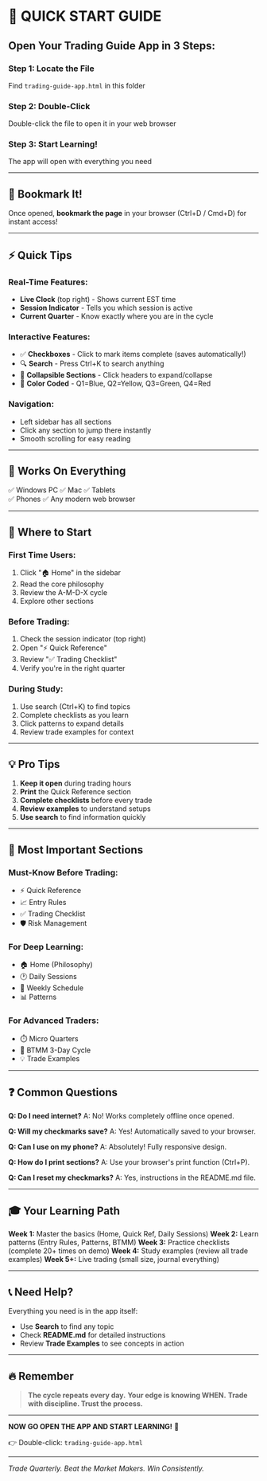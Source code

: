 # 🚀 QUICK START GUIDE

## Open Your Trading Guide App in 3 Steps:

### Step 1: Locate the File
Find `trading-guide-app.html` in this folder

### Step 2: Double-Click
Double-click the file to open it in your web browser

### Step 3: Start Learning!
The app will open with everything you need

---

## 📌 Bookmark It!

Once opened, **bookmark the page** in your browser (Ctrl+D / Cmd+D) for instant access!

---

## ⚡ Quick Tips

### Real-Time Features:
- **Live Clock** (top right) - Shows current EST time
- **Session Indicator** - Tells you which session is active
- **Current Quarter** - Know exactly where you are in the cycle

### Interactive Features:
- ✅ **Checkboxes** - Click to mark items complete (saves automatically!)
- 🔍 **Search** - Press Ctrl+K to search anything
- 📂 **Collapsible Sections** - Click headers to expand/collapse
- 🎨 **Color Coded** - Q1=Blue, Q2=Yellow, Q3=Green, Q4=Red

### Navigation:
- Left sidebar has all sections
- Click any section to jump there instantly
- Smooth scrolling for easy reading

---

## 📱 Works On Everything

✅ Windows PC
✅ Mac
✅ Tablets  
✅ Phones
✅ Any modern web browser

---

## 🎯 Where to Start

### First Time Users:
1. Click "🏠 Home" in the sidebar
2. Read the core philosophy
3. Review the A-M-D-X cycle
4. Explore other sections

### Before Trading:
1. Check the session indicator (top right)
2. Open "⚡ Quick Reference"
3. Review "✅ Trading Checklist"
4. Verify you're in the right quarter

### During Study:
1. Use search (Ctrl+K) to find topics
2. Complete checklists as you learn
3. Click patterns to expand details
4. Review trade examples for context

---

## 💡 Pro Tips

1. **Keep it open** during trading hours
2. **Print** the Quick Reference section
3. **Complete checklists** before every trade
4. **Review examples** to understand setups
5. **Use search** to find information quickly

---

## 🌟 Most Important Sections

### Must-Know Before Trading:
- ⚡ Quick Reference
- 📈 Entry Rules  
- ✅ Trading Checklist
- 🛡️ Risk Management

### For Deep Learning:
- 🏠 Home (Philosophy)
- 🕐 Daily Sessions
- 📅 Weekly Schedule
- 📊 Patterns

### For Advanced Traders:
- ⏱️ Micro Quarters
- 🔄 BTMM 3-Day Cycle
- 💡 Trade Examples

---

## ❓ Common Questions

**Q: Do I need internet?**
A: No! Works completely offline once opened.

**Q: Will my checkmarks save?**
A: Yes! Automatically saved to your browser.

**Q: Can I use on my phone?**
A: Absolutely! Fully responsive design.

**Q: How do I print sections?**
A: Use your browser's print function (Ctrl+P).

**Q: Can I reset my checkmarks?**
A: Yes, instructions in the README.md file.

---

## 🎓 Your Learning Path

**Week 1:** Master the basics (Home, Quick Ref, Daily Sessions)
**Week 2:** Learn patterns (Entry Rules, Patterns, BTMM)
**Week 3:** Practice checklists (complete 20+ times on demo)
**Week 4:** Study examples (review all trade examples)
**Week 5+:** Live trading (small size, journal everything)

---

## 📞 Need Help?

Everything you need is in the app itself:
- Use **Search** to find any topic
- Check **README.md** for detailed instructions
- Review **Trade Examples** to see concepts in action

---

## 🔥 Remember

> **The cycle repeats every day.**
> **Your edge is knowing WHEN.**
> **Trade with discipline. Trust the process.**

---

**NOW GO OPEN THE APP AND START LEARNING!** 🚀

👉 Double-click: `trading-guide-app.html`

---

*Trade Quarterly. Beat the Market Makers. Win Consistently.*

